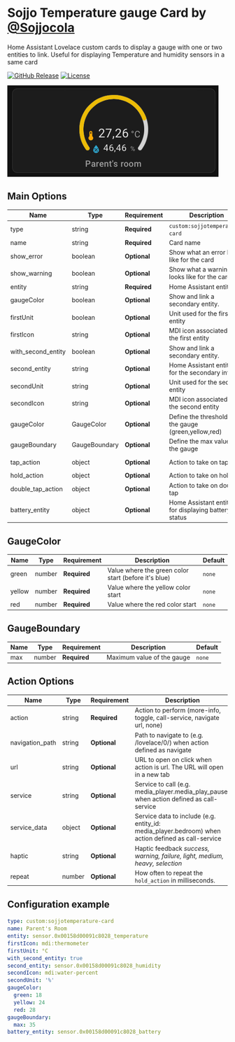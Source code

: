 # Sojjo Temperature gauge Card by [@Sojjocola](https://github.com/Sojjocola)

Home Assistant Lovelace custom cards to display a gauge with one or two entities to link. Useful for displaying Temperature and humidity sensors in a same card

[![GitHub Release][releases-shield]][releases]
[![License][license-shield]](LICENSE.md)


![all](images/sample.png)

## Main Options

| Name              | Type    | Requirement  | Description                                          | Default             |
| ----------------- | ------- | ------------ | ---------------------------------------------------- | ------------------- |
| type              | string  | **Required** | `custom:sojjotemperature-card`                       |                     |
| name              | string  | **Required** | Card name                                            | `none`              |
| show_error        | boolean | **Optional** | Show what an error looks like for the card           | `false`             |
| show_warning      | boolean | **Optional** | Show what a warning looks like for the card          | `false`             |
| entity            | string  | **Required** | Home Assistant entity ID.                            | `none`              |
| gaugeColor        | boolean | **Optional** | Show and link a secondary entity.                    | `none`              |
| firstUnit         | boolean | **Optional** | Unit used for the first entity                       | `°C`                |
| firstIcon         | string  | **Optional** | MDI icon associated to the first entity              | `mdi:thermometer`   |
| with_second_entity| boolean | **Optional** | Show and link a secondary entity.                    | `false`             |
| second_entity     | string  | **Optional** | Home Assistant entity ID for the secondary info.     | `none`              |
| secondUnit        | string  | **Optional** | Unit used for the second entity                      | `%`                 |
| secondIcon        | string  | **Optional** | MDI icon associated to the second entity             | `mdi:water-percent` |
| gaugeColor        | GaugeColor | **Optional** | Define the threshold of the gauge (green,yellow,red) | `none`              |
| gaugeBoundary     | GaugeBoundary | **Optional** | Define the max value of the gauge                    | `40`                |
| tap_action        | object  | **Optional** | Action to take on tap                                | `action: more-info` |
| hold_action       | object  | **Optional** | Action to take on hold                               | `none`              |
| double_tap_action | object  | **Optional** | Action to take on double tap                         | `none`              |
| battery_entity | object  | **Optional** | Home Assistant entity ID for displaying battery status                          | `none`              |

## GaugeColor

| Name              | Type    | Requirement  | Description                                          | Default             |
| ----------------- | ------- | ------------ | ---------------------------------------------------- | ------------------- |
| green             | number  | **Required** | Value where the green color start (before it's blue) |  `none`             |
| yellow            | number  | **Required** | Value where the yellow color start                   | `none`              |
| red               | number  | **Required** | Value where the red color start                      | `none`              |

## GaugeBoundary

| Name              | Type    | Requirement  | Description                                          | Default             |
| ----------------- | ------- | ------------ | ---------------------------------------------------- | ------------------- |
| max               | number  | **Required** | Maximum value of the gauge                           |  `none`             |

## Action Options

| Name            | Type   | Requirement  | Description                                                                                                                            | Default     |
| --------------- | ------ | ------------ | -------------------------------------------------------------------------------------------------------------------------------------- | ----------- |
| action          | string | **Required** | Action to perform (more-info, toggle, call-service, navigate url, none)                                                                | `more-info` |
| navigation_path | string | **Optional** | Path to navigate to (e.g. /lovelace/0/) when action defined as navigate                                                                | `none`      |
| url             | string | **Optional** | URL to open on click when action is url. The URL will open in a new tab                                                                | `none`      |
| service         | string | **Optional** | Service to call (e.g. media_player.media_play_pause) when action defined as call-service                                               | `none`      |
| service_data    | object | **Optional** | Service data to include (e.g. entity_id: media_player.bedroom) when action defined as call-service                                     | `none`      |
| haptic          | string | **Optional** | Haptic feedback _success, warning, failure, light, medium, heavy, selection_ | `none`      |
| repeat          | number | **Optional** | How often to repeat the `hold_action` in milliseconds.                                                                                 | `none`       |


## Configuration example

```yaml
type: custom:sojjotemperature-card
name: Parent's Room
entity: sensor.0x00158d00091c8028_temperature
firstIcon: mdi:thermometer
firstUnit: °C
with_second_entity: true
second_entity: sensor.0x00158d00091c8028_humidity
secondIcon: mdi:water-percent
secondUnit: '%'
gaugeColor:
  green: 18
  yellow: 24
  red: 28
gaugeBoundary:
  max: 35
battery_entity: sensor.0x00158d00091c8028_battery
```

##

[license-shield]: https://img.shields.io/github/license/Sojjocola/sojjo-temperature-card.svg?style=for-the-badge
[releases-shield]: https://img.shields.io/github/release/Sojjocola/sojjo-temperature-card.svg?style=for-the-badge
[releases]: https://github.com/Sojjocola/sojjo-temperature-card/releases

